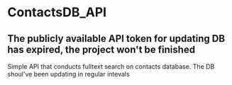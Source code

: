 # ContactsDB_API
## The publicly available API token for updating DB has expired, the project won't be finished
Simple API that conducts fulltext search on contacts database. The DB shoul've been updating in regular intevals
